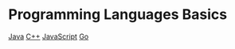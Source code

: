 Programming Languages Basics
===

[Java](Java/Readme.md)
[C++](C++/Readme.md)
[JavaScript](Javascript/Readme.md)
[Go](Go/Readme.md)
